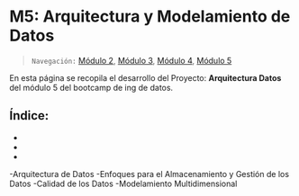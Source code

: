 # M5: Arquitectura y Modelamiento de Datos

> `Navegación:` [Módulo 2](https://github.com/git-jrm/ing-datos-M2), [Módulo 3](https://github.com/git-jrm/ing-datos-M3), [Módulo 4](https://github.com/git-jrm/ing-datos-M4), [Módulo 5](https://github.com/git-jrm/ing-datos-M5)

En esta página se recopila el desarrollo del Proyecto: **Arquitectura Datos** del módulo 5 del bootcamp de ing de datos.

## Índice:
- [](#)
- [](#)
- [](#)


-Arquitectura de Datos
-Enfoques para el Almacenamiento y Gestión de los Datos
-Calidad de los Datos
-Modelamiento Multidimensional
